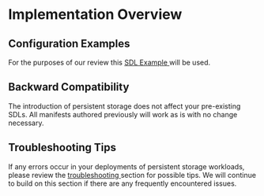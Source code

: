 # Implementation Overview

## Configuration Examples

For the purposes of our review this [SDL Example ](complete-persistent-storage-manifest-sdl-example.md)will be used.

## Backward Compatibility

The introduction of persistent storage does not affect your pre-existing SDLs.  All manifests authored previously will work as is with no change necessary.

## Troubleshooting Tips

If any errors occur in your deployments of persistent storage workloads, please review the [troubleshooting ](troubleshooting.md)section for possible tips.  We will continue to build on this section if there are any frequently encountered issues.
